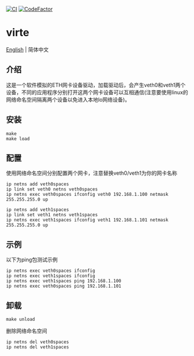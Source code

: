 [![CI](https://github.com/QQxiaoming/virte/actions/workflows/ci.yml/badge.svg?branch=main)](https://github.com/QQxiaoming/virte/actions/workflows/ci.yml)
[![CodeFactor](https://www.codefactor.io/repository/github/qqxiaoming/virte/badge)](https://www.codefactor.io/repository/github/qqxiaoming/virte)

# virte

[English](./README.md) | 简体中文

## 介绍

这是一个软件模拟的ETH网卡设备驱动，加载驱动后，会产生veth0和veth1两个设备，不同的应用程序分别打开这两个网卡设备可以互相通信(注意要使用linux的网络命名空间隔离两个设备以免进入本地lo网络设备)。

## 安装

```shell
make
make load
```
## 配置

使用网络命名空间分别配置两个网卡，注意替换veth0/veth1为你的网卡名称

```shell
ip netns add veth0spaces
ip link set veth0 netns veth0spaces
ip netns exec veth0spaces ifconfig veth0 192.168.1.100 netmask 255.255.255.0 up

ip netns add veth1spaces
ip link set veth1 netns veth1spaces
ip netns exec veth1spaces ifconfig veth1 192.168.1.101 netmask 255.255.255.0 up
```

## 示例

以下为ping包测试示例

```shell
ip netns exec veth0spaces ifconfig
ip netns exec veth1spaces ifconfig
ip netns exec veth1spaces ping 192.168.1.100
ip netns exec veth0spaces ping 192.168.1.101
```

## 卸载

```shell
make unload
```

删除网络命名空间

```shell
ip netns del veth0spaces
ip netns del veth1spaces
```
